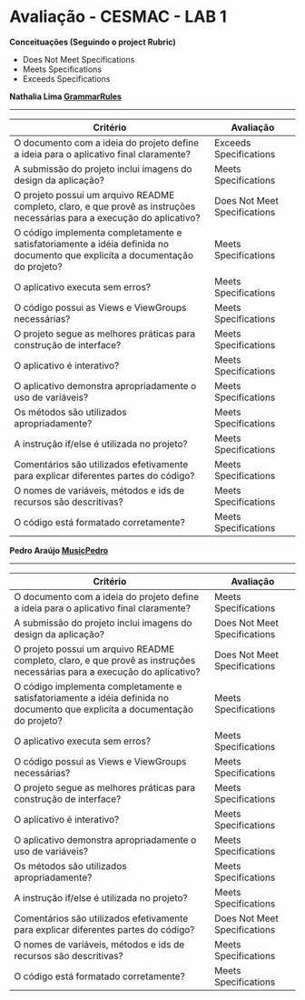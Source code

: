 # Avaliação - CESMAC - LAB 1

**Conceituações (Seguindo o project Rubric)**

- Does Not Meet Specifications
- Meets Specifications
- Exceeds Specifications


**Nathalia Lima [GrammarRules](https://github.com/nathalialima/GrammarRules.git)**
___

| Critério                                                                              | Avaliação                   |
|---------------------------------------------------------------------------------------|-----------------------------|
| O documento com a ideia do projeto define a ideia para o aplicativo final claramente? | Exceeds Specifications |
| A submissão do projeto inclui imagens do design da aplicação?                         | Meets Specifications |
| O projeto possui um arquivo README completo, claro, e que provê as instruções necessárias para a execução do aplicativo?| Does Not Meet Specifications |
| O código implementa completamente e satisfatoriamente a idéia definida no documento que explicíta a documentação do projeto? | Meets Specifications |
| O aplicativo executa sem erros? | Meets Specifications |
| O código possui as Views e ViewGroups necessárias? | Meets Specifications |
| O projeto segue as melhores práticas para construção de interface? | Meets Specifications |
| O aplicativo é interativo? | Meets Specifications |
| O aplicativo demonstra apropriadamente o uso de variáveis? | Meets Specifications |
| Os métodos são utilizados apropriadamente? | Meets Specifications |
| A instrução if/else é utilizada no projeto? | Meets Specifications |
| Comentários são utilizados efetivamente para explicar diferentes partes do código? | Meets Specifications |
| O nomes de variáveis, métodos e ids de recursos são descritivas? | Meets Specifications |
| O código está formatado corretamente? | Meets Specifications |


**Pedro Araújo [MusicPedro](https://github.com/pedroaraujo20/MusicPedro)**
___

| Critério                                                                              | Avaliação                   |
|---------------------------------------------------------------------------------------|-----------------------------|
| O documento com a ideia do projeto define a ideia para o aplicativo final claramente? | Meets Specifications |
| A submissão do projeto inclui imagens do design da aplicação?                         | Does Not Meet Specifications |
| O projeto possui um arquivo README completo, claro, e que provê as instruções necessárias para a execução do aplicativo?| Does Not Meet Specifications |
| O código implementa completamente e satisfatoriamente a idéia definida no documento que explicíta a documentação do projeto? | Meets Specifications |
| O aplicativo executa sem erros? | Meets Specifications |
| O código possui as Views e ViewGroups necessárias? | Meets Specifications |
| O projeto segue as melhores práticas para construção de interface? | Meets Specifications |
| O aplicativo é interativo? | Meets Specifications |
| O aplicativo demonstra apropriadamente o uso de variáveis? | Meets Specifications |
| Os métodos são utilizados apropriadamente? | Meets Specifications |
| A instrução if/else é utilizada no projeto? | Meets Specifications |
| Comentários são utilizados efetivamente para explicar diferentes partes do código? | Does Not Meet Specifications |
| O nomes de variáveis, métodos e ids de recursos são descritivas? | Meets Specifications |
| O código está formatado corretamente? | Meets Specifications |
